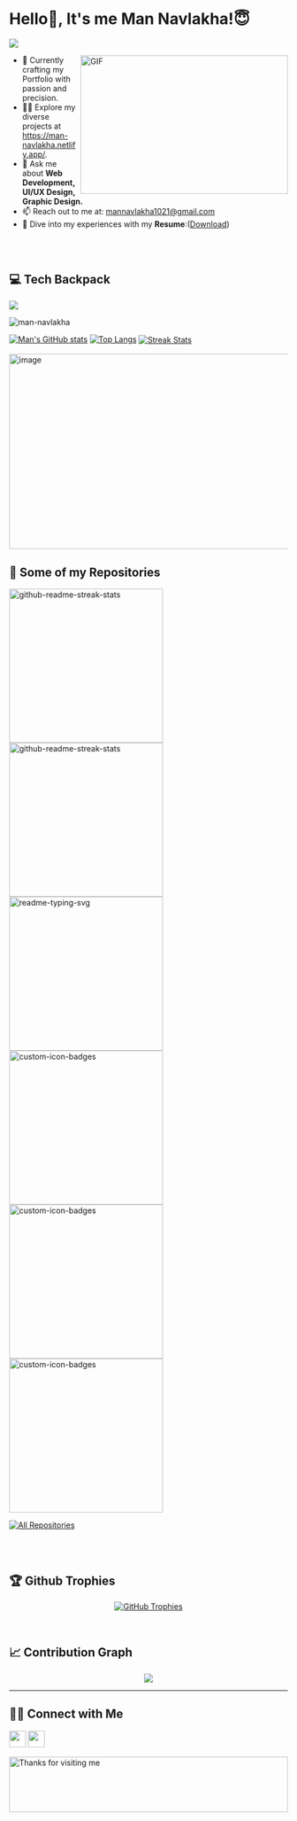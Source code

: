 <!---------------------------- Typewriter animation ----------------------------->
# Hello👋, It's me Man Navlakha!😇
![](https://readme-typing-svg.herokuapp.com?font=Montserrat&color=3EA9F5&lines=I'm+a+Web+Developer;I'm+a+UI%2FUX+Designer;I'm+a+Graphic+Designer)


<!---------------------------- About Me ----------------------------->

<!-- <img align="right" height="250" width="375" alt="" src="https://media.giphy.com/media/SWoSkN6DxTszqIKEqv/giphy.gif" /> -->
<img align="right" alt="GIF" src="https://raw.githubusercontent.com/man-navlakha/man-navlakha/main/developer.gif" height="250" width="375" />

- 🔭 Currently crafting my Portfolio with passion and precision.
- 👨‍💻 Explore my diverse projects at https://man-navlakha.netlify.app/.
- 💬 Ask me about **Web Development, UI/UX Design, Graphic Design.**
- 📫 Reach out to me at: <a href="mailto:mannavlakha1021@gmail.com">mannavlakha1021@gmail.com</a>
- 📄 Dive into my experiences with my **Resume**:([Download](https://ik.imagekit.io/pxc/mannavlakha/Man%20Navlakha%20Resume.pdf?updatedAt=1755343374880))
<br>
<br>

<!--⚡ Fun fact: Apart from coding, I'm also an accomplished **Artist**! -- >

<!---------------------------- My Skills Section ----------------------------->
## 💻 Tech Backpack

<img src="https://skillicons.dev/icons?i=html,css,js,react,nextjs,nodejs,expressjs,tailwind,materialui,bootstrap,figma,mysql,firebase,git,github,gitlab,postman,vscode,vercel,netlify" align="center">
<br>
<!--Profile Count Badge-->
<p align="left">
  <img src="https://komarev.com/ghpvc/?username=man-navlakha&label=Profile%20views&color=61D9FA&style=for-the-badge&logo=star" alt="man-navlakha" style="padding-right:20px;" />
</p>

  [![Man's GitHub stats](https://github-readme-stats.vercel.app/api?username=man-navlakha&theme=transparent&title_color=61D9FA&icon_color=F8D866&hide_border=true&show_icons=true&text_color=#ffffff)](https://github.com/man-navlakha)
  [![Top Langs](https://github-readme-stats.vercel.app/api/top-langs/?username=man-navlakha&layout=donut&theme=transparent&title_color=61D9FA&icon_color=F8D866&hide_border=true&show_icons=true&text_color=#ffffff)](https://github.com/man-navlakha)
 <a href="https://github.com/man-navlakha">
          <img align="center" src="https://streak-stats.demolab.com?user=man-navlakha&theme=transparent&hide_border=true&show_icons=true&fire=ffeb95&ring=ffeb95&sideNums=ffffff&sideLabels=ffffff&dates=61D9FA&currStreakNum=ffffff" alt="Streak Stats" />
        </a>
<br>
<br>
<img width="676" height="352" alt="image" src="https://github.com/user-attachments/assets/cfb99e4f-d5ff-4530-8f7f-3cf36b193b30" />


<!----------------------------- Open Source Projects --------------------------->
## 🔖 Some of my Repositories

<p align="left">
  <a href="https://github.com/man-navlakha/pxc"><img width="278" src="https://denvercoder1-github-readme-stats.vercel.app/api/pin/?username=man-navlakha&repo=pxc&theme=react&bg_color=20232a&hide_border=true&show_icons=true&title_color=61D9FA&icon_color=F8D866&hide_border=true&show_icons=true" alt="github-readme-streak-stats"></a>
  <a href="https://github.com/man-navlakha/Dynamic-Image-Server"><img width="278" src="https://denvercoder1-github-readme-stats.vercel.app/api/pin/?username=man-navlakha&repo=Dynamic-Image-Server&theme=react&bg_color=20232a&hide_border=true&show_icons=true&title_color=61D9FA&icon_color=F8D866&hide_border=true&show_icons=true" alt="github-readme-streak-stats"></a>
  <a href="https://github.com/man-navlakha/profile"><img width="278" src="https://denvercoder1-github-readme-stats.vercel.app/api/pin/?username=man-navlakha&repo=profile&hide_border=true&bg_color=20232a&hide_border=true&show_icons=true&title_color=61D9FA&icon_color=F8D866&theme=react&show_icons=true" alt="readme-typing-svg"></a>
  <a href="https://github.com/man-navlakha/system-app"><img width="278" src="https://denvercoder1-github-readme-stats.vercel.app/api/pin?username=man-navlakha&repo=system-app&theme=react&bg_color=20232a&hide_border=true&show_icons=true&title_color=61D9FA&icon_color=F8D866&hide_border=true&show_icons=true" alt="custom-icon-badges"></a>
  <a href="https://github.com/man-navlakha/MS"><img width="278" src="https://denvercoder1-github-readme-stats.vercel.app/api/pin?username=man-navlakha&repo=ms&theme=react&bg_color=20232a&hide_border=true&show_icons=true&title_color=61D9FA&icon_color=F8D866&hide_border=true&show_icons=true" alt="custom-icon-badges"></a>
  <a href="https://github.com/man-navlakha/Mechenic"><img width="278" src="https://denvercoder1-github-readme-stats.vercel.app/api/pin?username=man-navlakha&repo=Mechenic&theme=react&bg_color=20232a&hide_border=true&show_icons=true&title_color=61D9FA&icon_color=F8D866&hide_border=true&show_icons=true" alt="custom-icon-badges"></a>
</p>
<p align="left">
  <a href="https://github.com/man-navlakha?tab=repositories"><img alt="All Repositories" title="All Repositories" src="https://custom-icon-badges.herokuapp.com/badge/-All%20Repos-2962FF?style=for-the-badge&logoColor=white&logo=repo"/></a>
</p>
<br>
<br>


<!--Trophies Section-->   
## 🏆 Github Trophies
<p align="center">
  <a href="https://github.com/man-navlakha">
    <picture>
      <source media="(prefers-color-scheme: dark)" srcset="https://github-profile-trophy.vercel.app/?username=man-navlakha&no-bg=true&row=2&column=6&margin-w=20&margin-h=20&theme=monokai">
      <source media="(prefers-color-scheme: light)" srcset="https://github-profile-trophy.vercel.app/?username=man-navlakha&no-bg=true&row=2&column=6&margin-w=20&margin-h=20">
      <img alt="GitHub Trophies" src="https://github-profile-trophy.vercel.app/?username=man-navlakha&no-bg=true&no-frame=true&row=2&column=6&margin-w=20&margin-h=20">
    </picture>
  </a>
</p>
<br />

<!--Contribution Graph-->
## 📈 Contribution Graph
<div align="center">
    <img src="https://github-readme-activity-graph.vercel.app/graph?username=man-navlakha&bg_color=20232a&hide_border=true&show_icons=true&&color=ffffff&line=61D9FA&point=F8D866&area=false" border-radius="15">
</div>

---
<!--------------------------------- Social Links --------------------------------->
## 🤝🏻 Connect with Me

<p align="left">
<a href="mailto:mannavlakha1021@gmail.com" style="text-decoration:none">
  <img height="30" src = "https://img.shields.io/badge/gmail-c14438?&style=for-the-badge&logo=gmail&logoColor=white">
</a>
<a href="https://www.linkedin.com/in/navlakhaman/" style="text-decoration:none">
  <img height="30" src="https://img.shields.io/badge/linkedin-blue.svg?&style=for-the-badge&logo=linkedin&logoColor=white" />
</a>
</p>


<!---------------------------------  Marquee Animation  ------------------------>
<img height="100" alt="Thanks for visiting me" width="100%" src="https://raw.githubusercontent.com/BrunnerLivio/brunnerlivio/master/images/marquee.svg" />
